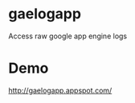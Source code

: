 gaelogapp
=========

Access raw google app engine logs


Demo
=========
http://gaelogapp.appspot.com/

